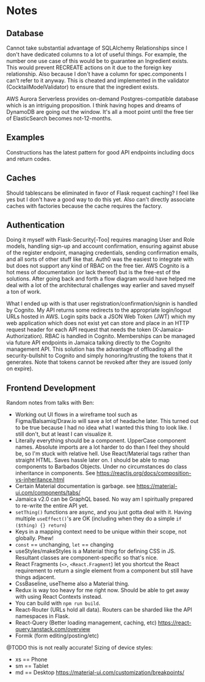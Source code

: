 Notes
=====

Database
--------
Cannot take substantial advantage of SQLAlchemy Relationships since I don't
have dedicated columns to a lot of useful things. For example, the number one
use case of this would be to guarantee an Ingredient exists. This would prevent
RECREATE actions on it due to the foreign key relationship. Also because I don't
have a column for spec.components I can't refer to it anyway. This is cheated
and implemented in the validator (CocktailModelValidator) to ensure that the
ingredient exists.

AWS Aurora Serverless provides on-demand Postgres-compatible database which
is an intriguing proposition. I think having hopes and dreams of DynamoDB are
going out the window. It's all a moot point until the free tier of ElasticSearch
becomes not-12-months.

Examples
--------
Constructions has the latest pattern for good API endpoints including
docs and return codes.

Caches
------
Should tablescans be eliminated in favor of Flask request caching? I feel
like yes but I don't have a good way to do this yet. Also can't directly
associate caches with factories because the cache requires the factory.

Authentication
--------------
Doing it myself with Flask-Security[-Too] requires managing User and Role models,
handling sign-up and account confirmation, ensuring against abuse of the register
endpoint, managing credentials, sending confirmation emails, and all sorts of
other stuff like that. Auth0 was the easiest to integrate with but does not support
any kind of RBAC on the free tier. AWS Cognito is a hot mess of documentation (or
lack thereof) but is the free-est of the solutions. After going back and forth
a flow diagram would have helped me deal with a lot of the architectural challenges
way earlier and saved myself a ton of work.

What I ended up with is that user registration/confirmation/signin is handled
by Cognito. My API returns some redirects to the appropriate login/logout URLs
hosted in AWS. Login spits back a JSON Web Token (JWT) which my web application
which does not exist yet can store and place in an HTTP request header for each
API request that needs the token (X-Jamaica-Authorization). RBAC is handled in
Cognito. Memberships can be managed via future API endpoints in Jamaica talking
directly to the Cognito management API. This solution has the advantage of offloading
all the security-bullshit to Cognito and simply honoring/trusting the tokens that it
generates. Note that tokens cannot be revoked after they are issued (only on expire).

Frontend Development
--------------------
Random notes from talks with Ben:
* Working out UI flows in a wireframe tool such as Figma/Balsamiq/Draw.io will save
  a lot of headache later. This turned out to be true because I had no idea what
  I wanted this thing to look like. I still don't, but at least I can visualize it.
* Literally everything should be a component. UpperCase component names. Absolute
  imports are a lot harder to do than I feel they should be, so I'm stuck with relative
  hell. Use React/Material tags rather than straight HTML. Saves hassle later on.
  I should be able to map components to Barbados Objects. Under no circumstances do
  class inheritance in components. See https://reactjs.org/docs/composition-vs-inheritance.html
* Certain Material documentation is garbage. see https://material-ui.com/components/tabs/
* Jamaica v2.0 can be GraphQL based. No way am I spiritually prepared to re-write the
  entire API yet.
* `setThing()` functions are async, and you just gotta deal with it. Having multiple
  `useEffect()`'s are OK (including when they do a simple `if ($thing) {} return`)
* Keys in a mapping context need to be unique within their scope, not globally. Phew!
* `const` == unchanging, `let` == changing
* useStyles/makeStyles is a Material thing for defining CSS in JS. Resultant classes
  are component-specific so that's nice.
* React Fragments (`<>`, `<React.Fragment`) let you shortcut the React requirement
  to return a single element from a component but still have things adjacent.
* CssBaseline, useTheme also a Material thing.
* Redux is way too heavy for me right now. Should be able to get away with using React
  Contexts instead.
* You can build with `npm run build`.
* React-Router (URLs hold all data). Routers can be sharded like the API namespaces in Flask. 
* React-Query (Better loading management, caching, etc) https://react-query.tanstack.com/overview
* Formik (form editing/posting/etc)

@TODO this is not really accurate!
Sizing of device styles:
* xs == Phone
* sm == Tablet
* md == Desktop
https://material-ui.com/customization/breakpoints/